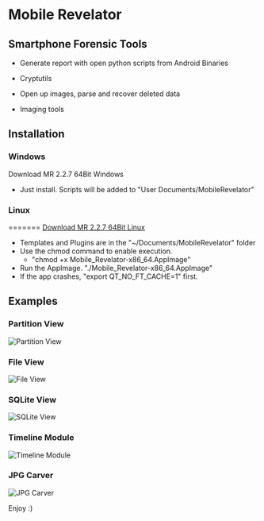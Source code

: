 # Mobile Revelator

## Smartphone Forensic Tools

- Generate report with open python scripts from Android Binaries

- Cryptutils

- Open up images, parse and recover deleted data

- Imaging tools

## Installation

### Windows

Download MR 2.2.7 64Bit Windows

- Just install. Scripts will be added to "User Documents/MobileRevelator"

### Linux
=======
[Download MR 2.2.7 64Bit Linux](https://github.com/bkerler/MR/releases/tag/2.2.7)
- Templates and Plugins are in the "~/Documents/MobileRevelator" folder
- Use the chmod command to enable execution. 
  - "chmod +x Mobile_Revelator-x86_64.AppImage"
- Run the AppImage. "./Mobile_Revelator-x86_64.AppImage"
- If the app crashes, "export QT_NO_FT_CACHE=1" first.


## Examples

### Partition View
![Partition View](https://revskills.de/mr1.png)

### File View
![File View](https://revskills.de/mr2.png)

### SQLite View
![SQLite View](https://revskills.de/mr3.png)

### Timeline Module
![Timeline Module](https://revskills.de/mr4.png)

### JPG Carver
![JPG Carver](https://revskills.de/mr5.png)


Enjoy :)
